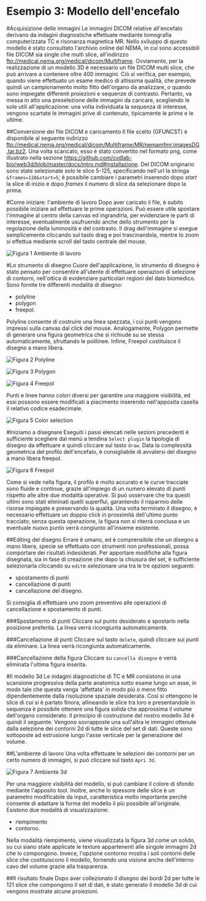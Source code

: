 Esempio 3: Modello dell'encefalo
================================

#Acquisizione delle immagini
Le immagini DICOM relative all'encefalo derivano da indagini diagnostiche effettuate mediante tomografia computerizzata TC e risonanza magnetica MR.
Nello sviluppo di questo modello è stato consultato l'archivio online del NEMA, in cui sono accessibili file DICOM sia single che multi slice, all'indirizzo ftp://medical.nema.org/medical/dicom/Multiframe.
Ovviamente, per la realizzazione di un modello 3D è necessario un file DICOM multi slice, che può arrivare a contenere oltre 400 immagini. Ciò si verifica, per esempio, quando viene effettuato un esame medico di altissima qualità, che prevede quindi un campionamento molto fitto dell'organo da analizzare, o quando sono impiegate differenti proiezioni e sequenze di contrasto.
Pertanto, va messa in atto una preselezione delle immagini da caricare, scegliendo le sole utili all'applicazione:
una volta individuata la sequenza di interesse, vengono scartate le immagini prive di contenuto, tipicamente le prime e le ultime.

##Conversione dei file DICOM e caricamento
Il file scelto (GFUNCST) è disponibile al seguente indirizzo ftp://medical.nema.org/medical/dicom/Multiframe/MR/nemamfmr.imagesDG.tar.bz2.
Una volta scaricato, esso è stato convertito nel formato png, come illustrato nella sezione https://github.com/cvdlab-bio/web3d/blob/master/docs/intro.md#installazione.
Del DICOM originario sono state selezionate solo le slice 5-125, specificando nell'url la stringa `&frames=120&start=5`; è possibile cambiare i parametri inserendo dopo *start* la slice di inizio e dopo *frames* il numero di slice da selezionare dopo la prima. 

#Come iniziare: l'ambiente di lavoro
Dopo aver caricato il file, è subito possibile iniziare ad effettuare le prime operazioni. Può essere utile spostare l'immagine al centro della canvas ed ingrandirla, per evidenziare le parti di interesse, eventualmente usufruendo anche dello strumento per la regolazione della luminosità e del contrasto.
Il drag dell'immagine si esegue semplicemente cliccando sul tasto drag e poi trascinandola, mentre lo zoom si effettua mediante scroll del tasto centrale del mouse.

![Figura 1 Ambiente di lavoro](https://github.com/cvdlab-bio/web3d/blob/master/how%20to/How-To-Brain_Example/How%20To%20Images/figura1.png?raw=true)

#Lo strumento di disegno
Cuore dell'applicazione, lo strumento di disegno è stato pensato per consentire all'utente di effettuare operazioni di
selezione di contorni, nell'ottica di evidenziare particolari regioni del dato biomedico.
Sono fornite tre differenti modalità di disegno:

* polyline
* polygon
* freepol.

Polyline consente di costruire una linea spezzata, i cui punti vengono impressi sulla canvas dal click del mouse.
Analogamente, Polygon permette di generare una figura geometrica che si richiude su se stessa automaticamente, sfruttando le polilinee.
Infine, Freepol costituisce il disegno a mano libera. 

![Figura 2 Polyline](https://github.com/cvdlab-bio/web3d/blob/master/how%20to/How-To-Brain_Example/How%20To%20Images/figura2.png?raw=true)

![Figura 3 Polygon](https://github.com/cvdlab-bio/web3d/blob/master/how%20to/How-To-Brain_Example/How%20To%20Images/figura3.png?raw=true)

![Figura 4 Freepol](https://github.com/cvdlab-bio/web3d/blob/master/how%20to/How-To-Brain_Example/How%20To%20Images/figura4.png?raw=true)

Punti e linee hanno colori diversi per garantire una maggiore visibilità, ed essi possono essere modificati a piacimento
inserendo nell'apposita casella il relativo codice esadecimale.

![Figura 5 Color selection](https://github.com/cvdlab-bio/web3d/blob/master/how%20to/How-To-Brain_Example/How%20To%20Images/figura5.png?raw=true)

#Iniziamo a disegnare
Eseguiti i passi elencati nelle sezioni precedenti è sufficiente scegliere dal menù a tendina `Select plugin` la tipologia di disegno da effettuare e quindi cliccare sul tasto `draw`. Data la complessità geometrica del profilo dell'encefalo, è consigliabile  di avvalersi del disegno a mano libera freepol.

![Figura 6 Freepol](https://github.com/cvdlab-bio/web3d/blob/master/how%20to/How-To-Brain_Example/How%20To%20Images/figura6.png?raw=true)

Come si vede nella figura, il profilo è molto accurato e le curve tracciate sono fluide e continue, grazie all'impiego di un numero elevato di punti rispetto alle altre due modalità operative. Si può osservare che tra questi ultimi sono stati eliminati quelli superflui, garantendo il risparmio delle risorse impiegate e preservando la qualità.
Una volta terminato il disegno, è necessario effettuare un doppio click in prossimità dell'ultimo punto tracciato; senza questa operazione, la figura non si riterrà conclusa e un eventuale nuovo punto verrà congiunto all'insieme esistente.

##Editing del disegno
Errare è umano, ed è comprensibile che un disegno a mano libera, specie se effettuato con strumenti non professionali, possa comportare dei risultati indesiderati. Per apportare modifiche alla figura disegnata, sia in fase di creazione che dopo la chiusura del set, è sufficiente selezionarla cliccando su `edit`e selezionare una tra le tre opzioni seguenti:

* spostamento di punti
* cancellazione di punti
* cancellazione del disegno.

Si consiglia di effettuare uno zoom preventivo alle operazioni di cancellazione e spostamento di punti.

###Spostamento di punti
Cliccare sul punto desiderato e spostarlo nella posizione preferita. La linea verrà ricongiunta automaticamente.

###Cancellazione di punti
Cliccare sul tasto `delete`, quindi cliccare sui punti da eliminare. La linea verrà ricongiunta automaticamente.

###Cancellazione della figura
Cliccare su `cancella disegno` e verrà eliminata l'ultima figura inserita.

#Il modello 3d
Le indagini diagnostiche di TC e MR consistono in una scansione progressiva della parte anatomica sotto esame lungo un asse, in modo tale che questa venga 'affettata' in modo più o meno fitto dipendentemente dalla risoluzione spaziale desiderata.
Così si ottengono le slice di cui si è parlato finora; allineando le slice tra loro e presentandole in sequenza è possibile ottenere una figura solida che approssima il volume dell'organo considerato.
Il principio di costruzione del nostro modello 3d è quindi il seguente. Vengono sovrapposte una sull'altra le immagini ottenute dalla selezione dei contorni 2d di tutte le slice del set di dati. Queste sono sottoposte ad estrusione lungo l'asse verticale per la generazione del volume.

##L'ambiente di lavoro
Una volta effettuate le selezioni dei contorni per un certo numero di immagini, si può cliccare sul tasto `Apri 3d`.

![Figura 7 Ambiente 3d](https://github.com/cvdlab-bio/web3d/blob/master/how%20to/How-To-Brain_Example/How%20To%20Images/figura7.png?raw=true)

Per una maggiore visibilità del modello, si può cambiare il colore di sfondo mediante l'apposito tool.
Inoltre, anche lo spessore delle slice è un parametro modificabile da input, caratteristica molto importante perchè consente di adattare la forma del modello il più possibile all'originale. 
Esistono due modalità di visualzzazione:

* riempimento
* contorno.

Nella modalità riempimento, viene visualizzata la figura 3d come un solido, su cui siano state applicate le texture appartenenti alle singole immagini 2d che lo compongono.
Invece, l'opzione contorno mostra i soli contorni delle slice che costituiscono il modello, fornendo una visione anche dell'interno cavo del volume grazie alla trasparenza. 

##Il risultato finale
Dopo aver collezionato il disegno dei bordi 2d per tutte le 121 slice che compongono il set di dati, è stato generato il modello 3d di cui vengono mostrate alcune proiezioni.













